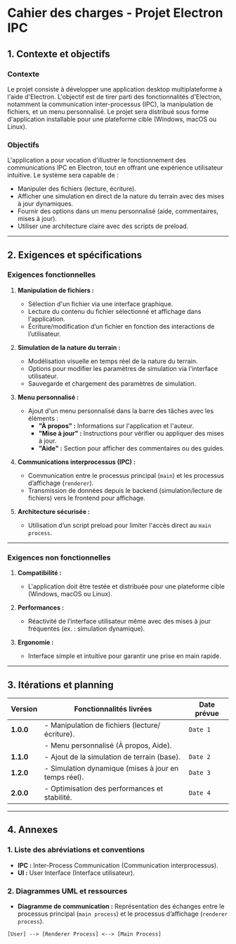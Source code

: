 # Cahier des charges - Projet Electron IPC

## 1. Contexte et objectifs
### Contexte
Le projet consiste à développer une application desktop multiplateforme à l'aide d'Electron. L'objectif est de tirer parti des fonctionnalités d'Electron, notamment la communication inter-processus (IPC), la manipulation de fichiers, et un menu personnalisé. Le projet sera distribué sous forme d'application installable pour une plateforme cible (Windows, macOS ou Linux).

### Objectifs
L'application a pour vocation d'illustrer le fonctionnement des communications IPC en Electron, tout en offrant une expérience utilisateur intuitive. Le système sera capable de :
- Manipuler des fichiers (lecture, écriture).
- Afficher une simulation en direct de la nature du terrain avec des mises à jour dynamiques.
- Fournir des options dans un menu personnalisé (aide, commentaires, mises à jour).
- Utiliser une architecture claire avec des scripts de preload.

---

## 2. Exigences et spécifications
### Exigences fonctionnelles
1. **Manipulation de fichiers :**
   - Sélection d'un fichier via une interface graphique.
   - Lecture du contenu du fichier sélectionné et affichage dans l'application.
   - Écriture/modification d’un fichier en fonction des interactions de l’utilisateur.

2. **Simulation de la nature du terrain :**
   - Modélisation visuelle en temps réel de la nature du terrain.
   - Options pour modifier les paramètres de simulation via l'interface utilisateur.
   - Sauvegarde et chargement des paramètres de simulation.

3. **Menu personnalisé :**
   - Ajout d'un menu personnalisé dans la barre des tâches avec les éléments :
     - **"À propos" :** Informations sur l'application et l'auteur.
     - **"Mise à jour" :** Instructions pour vérifier ou appliquer des mises à jour.
     - **"Aide" :** Section pour afficher des commentaires ou des guides.

4. **Communications interprocessus (IPC) :**
   - Communication entre le processus principal (`main`) et les processus d’affichage (`renderer`).
   - Transmission de données depuis le backend (simulation/lecture de fichiers) vers le frontend pour affichage.

5. **Architecture sécurisée :**
   - Utilisation d’un script preload pour limiter l'accès direct au `main process`.

---

### Exigences non fonctionnelles
1. **Compatibilité :**
   - L'application doit être testée et distribuée pour une plateforme cible (Windows, macOS ou Linux).

2. **Performances :**
   - Réactivité de l’interface utilisateur même avec des mises à jour fréquentes (ex. : simulation dynamique).

3. **Ergonomie :**
   - Interface simple et intuitive pour garantir une prise en main rapide.

---

## 3. Itérations et planning
| **Version** | **Fonctionnalités livrées**                          | **Date prévue** |
| ----------- | ---------------------------------------------------- | --------------- |
| **1.0.0**   | - Manipulation de fichiers (lecture/écriture).       | `Date 1`        |
|             | - Menu personnalisé (À propos, Aide).                |                 |
| **1.1.0**   | - Ajout de la simulation de terrain (base).          | `Date 2`        |
| **1.2.0**   | - Simulation dynamique (mises à jour en temps réel). | `Date 3`        |
| **2.0.0**   | - Optimisation des performances et stabilité.        | `Date 4`        |

---

## 4. Annexes
### 1. Liste des abréviations et conventions
- **IPC :** Inter-Process Communication (Communication interprocessus).
- **UI :** User Interface (Interface utilisateur).

### 2. Diagrammes UML et ressources
- **Diagramme de communication :**
  Représentation des échanges entre le processus principal (`main process`) et le processus d’affichage (`renderer process`).

```plaintext
[User] --> [Renderer Process] <--> [Main Process]
